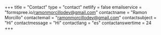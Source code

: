 +++
title = "Contact"
type = "contact"
netlify = false
emailservice = "formspree.io/ramonmorcillodev@gmail.com"
contactname = "Ramon Morcillo"
contactemail = "ramonmorcillodev@gmail.com"
contactsubject = "Hi"
contactmessage = "Hi"
contactlang = "es"
contactanswertime = 24
+++
